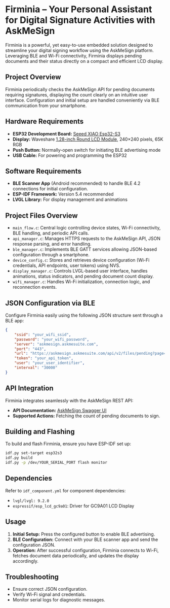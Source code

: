 # Firminia – Your Personal Assistant for Digital Signature Activities with AskMeSign

Firminia is a powerful, yet easy-to-use embedded solution designed to streamline your digital signing workflow using the AskMeSign platform. Leveraging BLE and Wi-Fi connectivity, Firminia displays pending documents and their status directly on a compact and efficient LCD display.

## Project Overview
Firminia periodically checks the AskMeSign API for pending documents requiring signatures, displaying the count clearly on an intuitive user interface. Configuration and initial setup are handled conveniently via BLE communication from your smartphone.

## Hardware Requirements

- **ESP32 Development Board:** [Seeed XIAO Esp32-S3](https://www.seeedstudio.com/Seeed-XIAO-ESP32C3-p-5431.html)
- **Display:** Waveshare [1.28-inch Round LCD Module](https://www.waveshare.com/1.28inch-lcd-module.htm), 240×240 pixels, 65K RGB
- **Push Button:** Normally-open switch for initiating BLE advertising mode
- **USB Cable:** For powering and programming the ESP32

## Software Requirements

- **BLE Scanner App** (Android recommended) to handle BLE 4.2 connections for initial configuration.
- **ESP-IDF Framework:** Version 5.4 recommended
- **LVGL Library:** For display management and animations

## Project Files Overview

- `main_flow.c`: Central logic controlling device states, Wi-Fi connectivity, BLE handling, and periodic API calls.
- `api_manager.c`: Manages HTTPS requests to the AskMeSign API, JSON response parsing, and error handling.
- `ble_manager.c`: Implements BLE GATT services allowing JSON-based configuration through a smartphone.
- `device_config.c`: Stores and retrieves device configuration (Wi-Fi credentials, API endpoints, user tokens) using NVS.
- `display_manager.c`: Controls LVGL-based user interface, handles animations, status indicators, and pending document count display.
- `wifi_manager.c`: Handles Wi-Fi initialization, connection logic, and reconnection events.

## JSON Configuration via BLE

Configure Firminia easily using the following JSON structure sent through a BLE app:

```json
{
    "ssid": "your_wifi_ssid",
    "password": "your_wifi_password",
    "server": "askmesign.askmesuite.com",
    "port": "443",
    "url": "https://askmesign.askmesuite.com/api/v2/files/pending?page=0&size=1",
    "token": "your_api_token",
    "user": "your_user_identifier",
    "interval": "30000"
}
```

## API Integration

Firminia integrates seamlessly with the AskMeSign REST API:

- **API Documentation:** [AskMeSign Swagger UI](https://askmesign.askmesuite.com/swagger-ui.html#/)
- **Supported Actions:** Fetching the count of pending documents to sign.

## Building and Flashing

To build and flash Firminia, ensure you have ESP-IDF set up:

```bash
idf.py set-target esp32s3
idf.py build
idf.py -p /dev/YOUR_SERIAL_PORT flash monitor
```

## Dependencies

Refer to `idf_component.yml` for component dependencies:

- `lvgl/lvgl: 9.2.0`
- `espressif/esp_lcd_gc9a01`: Driver for GC9A01 LCD Display

## Usage

1. **Initial Setup:** Press the configured button to enable BLE advertising.
2. **BLE Configuration:** Connect with your BLE scanner app and send the configuration JSON.
3. **Operation:** After successful configuration, Firminia connects to Wi-Fi, fetches document data periodically, and updates the display accordingly.

## Troubleshooting

- Ensure correct JSON configuration.
- Verify Wi-Fi signal and credentials.
- Monitor serial logs for diagnostic messages.

